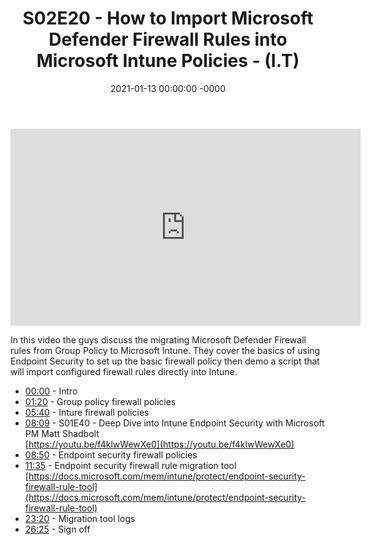 ﻿---
layout: post
title: "S02E20 - How to Import Microsoft Defender Firewall Rules into Microsoft Intune Policies - (I.T)"
date: 2021-01-13 00:00:00 -0000
categories:
---

<iframe loading="lazy" width="560" height="315" src="https://www.youtube.com/embed/QOrG7YmII_8" title="YouTube video player" frameborder="0" allow="accelerometer; autoplay; clipboard-write; encrypted-media; gyroscope; picture-in-picture" allowfullscreen></iframe>

In this video the guys discuss the migrating Microsoft Defender Firewall rules from Group Policy to Microsoft Intune. They cover the basics of using Endpoint Security to set up the basic firewall policy then demo a script that will import configured firewall rules directly into Intune.

- [00:00](https://www.youtube.com/watch?v=QOrG7YmII_8&t=0s) - Intro  
- [01:20](https://www.youtube.com/watch?v=QOrG7YmII_8&t=80s) - Group policy firewall policies  
- [05:40](https://www.youtube.com/watch?v=QOrG7YmII_8&t=340s) - Inture firewall policies  
- [08:09](https://www.youtube.com/watch?v=QOrG7YmII_8&t=489s) - S01E40 - Deep Dive into Intune Endpoint Security with Microsoft PM Matt Shadbolt  
[https://youtu.be/f4klwWewXe0](https://youtu.be/f4klwWewXe0)  
- [08:50](https://www.youtube.com/watch?v=QOrG7YmII_8&t=530s) - Endpoint security firewall policies  
- [11:35](https://www.youtube.com/watch?v=QOrG7YmII_8&t=695s) - Endpoint security firewall rule migration tool  
[https://docs.microsoft.com/mem/intune/protect/endpoint-security-firewall-rule-tool](https://docs.microsoft.com/mem/intune/protect/endpoint-security-firewall-rule-tool)  
- [23:20](https://www.youtube.com/watch?v=QOrG7YmII_8&t=1400s) - Migration tool logs  
- [26:25](https://www.youtube.com/watch?v=QOrG7YmII_8&t=1585s) - Sign off  

